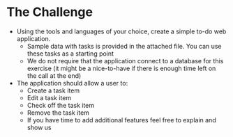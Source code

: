 # The Challenge

* Using the tools and languages of your choice, create a simple to-do web application.
  * Sample data with tasks is provided in the attached file. You can use these tasks as a starting point
  * We do not require that the application connect to a database for this exercise (it might be a nice-to-have if there is enough time left on the call at the end)
* The application should allow a user to:
  * Create a task item
  * Edit a task item
  * Check off the task item
  * Remove the task item
  * If you have time to add additional features feel free to explain and show us